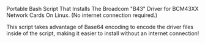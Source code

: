 Portable Bash Script That Installs The Broadcom "B43" Driver for BCM43XX Network Cards On Linux. (No internet connection required.)

This script takes advantage of Base64 encoding to encode the driver files inside of the script, making it easier to install without an internet connection!
